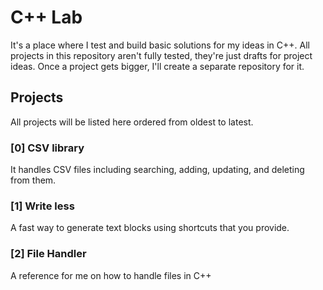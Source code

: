 # C++ Lab
It's a place where I test and build basic solutions for my ideas in C++.
All projects in this repository aren't fully tested, they're just drafts for project ideas.
Once a project gets bigger, I'll create a separate repository for it.

## Projects
All projects will be listed here ordered from oldest to latest.

### [0] CSV library
It handles CSV files including searching, adding, updating, and deleting from them.

### [1] Write less
A fast way to generate text blocks using shortcuts that you provide.

### [2] File Handler
A reference for me on how to handle files in C++
